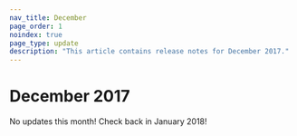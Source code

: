 ```yaml
---
nav_title: December
page_order: 1
noindex: true
page_type: update
description: "This article contains release notes for December 2017."
---
```


# December 2017

No updates this month! Check back in January 2018!
